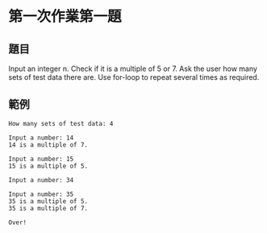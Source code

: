 # 第一次作業第一題
## 題目
Input an integer n. Check if it is a multiple of 5 or 7.
Ask the user how many sets of test data there are.
Use for-loop to repeat several times as required.
## 範例
```
How many sets of test data: 4

Input a number: 14
14 is a multiple of 7.

Input a number: 15
15 is a multiple of 5.

Input a number: 34

Input a number: 35
35 is a multiple of 5.
35 is a multiple of 7.

Over!
```